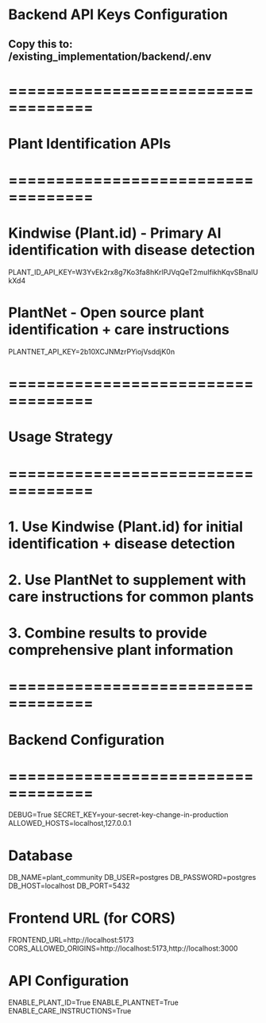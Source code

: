 # Backend API Keys Configuration

## Copy this to: /existing_implementation/backend/.env

# ===================================
# Plant Identification APIs
# ===================================

# Kindwise (Plant.id) - Primary AI identification with disease detection
PLANT_ID_API_KEY=W3YvEk2rx8g7Ko3fa8hKrlPJVqQeT2muIfikhKqvSBnaIUkXd4

# PlantNet - Open source plant identification + care instructions
PLANTNET_API_KEY=2b10XCJNMzrPYiojVsddjK0n

# ===================================
# Usage Strategy
# ===================================
# 1. Use Kindwise (Plant.id) for initial identification + disease detection
# 2. Use PlantNet to supplement with care instructions for common plants
# 3. Combine results to provide comprehensive plant information

# ===================================
# Backend Configuration
# ===================================
DEBUG=True
SECRET_KEY=your-secret-key-change-in-production
ALLOWED_HOSTS=localhost,127.0.0.1

# Database
DB_NAME=plant_community
DB_USER=postgres
DB_PASSWORD=postgres
DB_HOST=localhost
DB_PORT=5432

# Frontend URL (for CORS)
FRONTEND_URL=http://localhost:5173
CORS_ALLOWED_ORIGINS=http://localhost:5173,http://localhost:3000

# API Configuration
ENABLE_PLANT_ID=True
ENABLE_PLANTNET=True
ENABLE_CARE_INSTRUCTIONS=True
